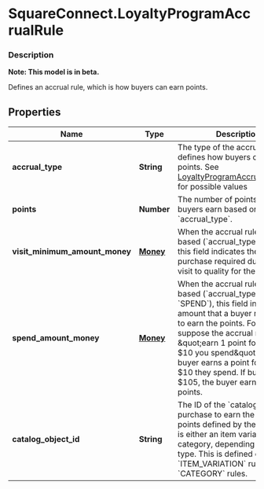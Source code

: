 # SquareConnect.LoyaltyProgramAccrualRule

### Description
**Note: This model is in beta.**

Defines an accrual rule, which is how buyers can earn points.

## Properties
Name | Type | Description | Notes
------------ | ------------- | ------------- | -------------
**accrual_type** | **String** | The type of the accrual rule that defines how buyers can earn points. See [LoyaltyProgramAccrualRuleType](#type-loyaltyprogramaccrualruletype) for possible values | 
**points** | **Number** | The number of points that  buyers earn based on the &#x60;accrual_type&#x60;. | [optional] 
**visit_minimum_amount_money** | [**Money**](Money.md) | When the accrual rule is visit-based (&#x60;accrual_type&#x60; is &#x60;VISIT&#x60;), this field indicates the minimum purchase required during the visit to  quality for the reward. | [optional] 
**spend_amount_money** | [**Money**](Money.md) | When the accrual rule is spend-based (&#x60;accrual_type&#x60; is &#x60;SPEND&#x60;), this field indicates the amount that a buyer must spend  to earn the points. For example, suppose the accrual rule is \&quot;earn 1 point for every $10 you spend\&quot;.  Then, buyer earns a point for every $10 they spend. If  buyer spends $105, the buyer earns 10 points. | [optional] 
**catalog_object_id** | **String** | The ID of the &#x60;catalog object&#x60; to purchase to earn the number of points defined by the rule. This is either an item variation or a category, depending on the type. This is defined on &#x60;ITEM_VARIATION&#x60; rules and &#x60;CATEGORY&#x60; rules. | [optional] 


